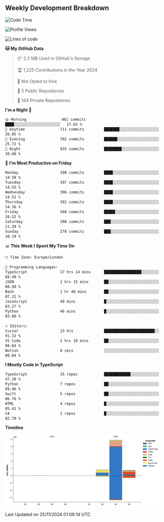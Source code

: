 


## Weekly Development Breakdown
<!--START_SECTION:waka-->
![Code Time](http://img.shields.io/badge/Code%20Time-1%2C567%20hrs%2010%20mins-blue)

![Profile Views](http://img.shields.io/badge/Profile%20Views-6-blue)

![Lines of code](https://img.shields.io/badge/From%20Hello%20World%20I%27ve%20Written-6.4%20million%20lines%20of%20code-blue)

**🐱 My GitHub Data** 

> 📦 2.2 MB Used in GitHub's Storage 
 > 
> 🏆 1,225 Contributions in the Year 2024
 > 
> 🚫 Not Opted to Hire
 > 
> 📜 5 Public Repositories 
 > 
> 🔑 144 Private Repositories 
 > 
**I'm a Night 🦉** 

```text
🌞 Morning                481 commits         ████░░░░░░░░░░░░░░░░░░░░░   17.63 % 
🌆 Daytime                711 commits         ███████░░░░░░░░░░░░░░░░░░   26.05 % 
🌃 Evening                702 commits         ██████░░░░░░░░░░░░░░░░░░░   25.72 % 
🌙 Night                  835 commits         ████████░░░░░░░░░░░░░░░░░   30.60 % 
```
📅 **I'm Most Productive on Friday** 

```text
Monday                   398 commits         ████░░░░░░░░░░░░░░░░░░░░░   14.58 % 
Tuesday                  397 commits         ████░░░░░░░░░░░░░░░░░░░░░   14.55 % 
Wednesday                396 commits         ████░░░░░░░░░░░░░░░░░░░░░   14.51 % 
Thursday                 392 commits         ████░░░░░░░░░░░░░░░░░░░░░   14.36 % 
Friday                   560 commits         █████░░░░░░░░░░░░░░░░░░░░   20.52 % 
Saturday                 308 commits         ███░░░░░░░░░░░░░░░░░░░░░░   11.29 % 
Sunday                   278 commits         ███░░░░░░░░░░░░░░░░░░░░░░   10.19 % 
```


📊 **This Week I Spent My Time On** 

```text
🕑︎ Time Zone: Europe/London

💬 Programming Languages: 
TypeScript               17 hrs 14 mins      █████████████████░░░░░░░░   68.40 % 
JSON                     2 hrs 15 mins       ██░░░░░░░░░░░░░░░░░░░░░░░   08.98 % 
Bash                     1 hr 48 mins        ██░░░░░░░░░░░░░░░░░░░░░░░   07.21 % 
JavaScript               49 mins             █░░░░░░░░░░░░░░░░░░░░░░░░   03.27 % 
Python                   46 mins             █░░░░░░░░░░░░░░░░░░░░░░░░   03.08 % 

🔥 Editors: 
Cursor                   23 hrs              ███████████████████████░░   91.32 % 
VS Code                  2 hrs 10 mins       ██░░░░░░░░░░░░░░░░░░░░░░░   08.64 % 
Notion                   0 secs              ░░░░░░░░░░░░░░░░░░░░░░░░░   00.04 % 
```

**I Mostly Code in TypeScript** 

```text
TypeScript               35 repos            ████████████░░░░░░░░░░░░░   47.30 % 
Python                   7 repos             ██░░░░░░░░░░░░░░░░░░░░░░░   09.46 % 
Swift                    5 repos             ██░░░░░░░░░░░░░░░░░░░░░░░   06.76 % 
HTML                     4 repos             █░░░░░░░░░░░░░░░░░░░░░░░░   05.41 % 
C#                       2 repos             █░░░░░░░░░░░░░░░░░░░░░░░░   02.70 % 
```



**Timeline**

![Lines of Code chart](https://raw.githubusercontent.com/mars-arch/mars-arch/main/assets/bar_graph.png)


 Last Updated on 25/11/2024 01:09:14 UTC
<!--END_SECTION:waka-->
